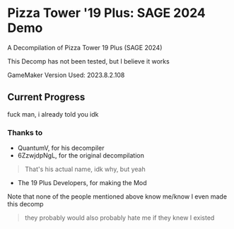 # Pizza Tower '19 Plus: SAGE 2024 Demo

 A Decompilation of Pizza Tower 19 Plus (SAGE 2024)

This Decomp has not been tested, but I believe it works

GameMaker Version Used: 2023.8.2.108

## Current Progress

fuck man, i already told you idk

### Thanks to
- QuantumV, for his decompiler
- 6ZzwjdpNgL, for the original decompilation
> That's his actual name, idk why, but yeah
- The 19 Plus Developers, for making the Mod

Note that none of the people mentioned above know me/know I even made this decomp
> they probably would also probably hate me if they knew I existed
